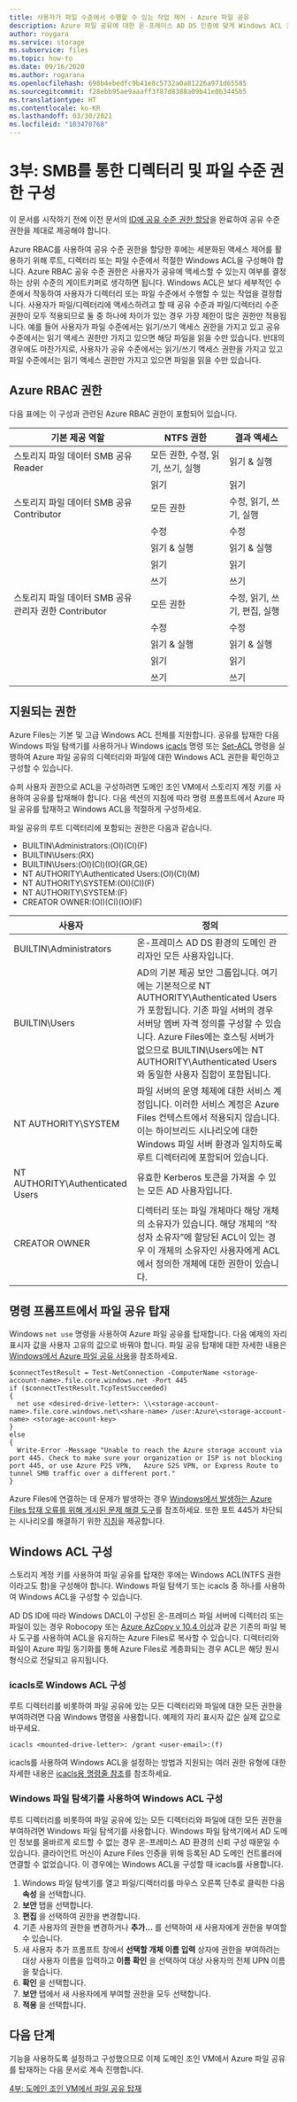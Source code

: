 ```yaml
---
title: 사용자가 파일 수준에서 수행할 수 있는 작업 제어 - Azure 파일 공유
description: Azure 파일 공유에 대한 온-프레미스 AD DS 인증에 맞게 Windows ACL 권한을 구성하는 방법을 알아봅니다. 이를 통해 세부적인 액세스 제어를 활용할 수 있습니다.
author: roygara
ms.service: storage
ms.subservice: files
ms.topic: how-to
ms.date: 09/16/2020
ms.author: rogarana
ms.openlocfilehash: 698b4ebedfc9b41e8c5732a0a81226a971d65585
ms.sourcegitcommit: f28ebb95ae9aaaff3f87d8388a09b41e0b3445b5
ms.translationtype: HT
ms.contentlocale: ko-KR
ms.lasthandoff: 03/30/2021
ms.locfileid: "103470768"
---
```

# <a name="part-three-configure-directory-and-file-level-permissions-over-smb"></a>3부: SMB를 통한 디렉터리 및 파일 수준 권한 구성 

이 문서를 시작하기 전에 이전 문서의 [ID에 공유 수준 권한 할당](storage-files-identity-ad-ds-assign-permissions.md)을 완료하여 공유 수준 권한을 제대로 제공해야 합니다.

Azure RBAC를 사용하여 공유 수준 권한을 할당한 후에는 세분화된 액세스 제어를 활용하기 위해 루트, 디렉터리 또는 파일 수준에서 적절한 Windows ACL을 구성해야 합니다. Azure RBAC 공유 수준 권한은 사용자가 공유에 액세스할 수 있는지 여부를 결정하는 상위 수준의 게이트키퍼로 생각하면 됩니다. Windows ACL은 보다 세부적인 수준에서 작동하여 사용자가 디렉터리 또는 파일 수준에서 수행할 수 있는 작업을 결정합니다. 사용자가 파일/디렉터리에 액세스하려고 할 때 공유 수준과 파일/디렉터리 수준 권한이 모두 적용되므로 둘 중 하나에 차이가 있는 경우 가장 제한이 많은 권한만 적용됩니다. 예를 들어 사용자가 파일 수준에서는 읽기/쓰기 액세스 권한을 가지고 있고 공유 수준에서는 읽기 액세스 권한만 가지고 있으면 해당 파일을 읽을 수만 있습니다. 반대의 경우에도 마찬가지로, 사용자가 공유 수준에서는 읽기/쓰기 액세스 권한을 가지고 있고 파일 수준에서는 읽기 액세스 권한만 가지고 있으면 파일을 읽을 수만 있습니다.

## <a name="azure-rbac-permissions"></a>Azure RBAC 권한

다음 표에는 이 구성과 관련된 Azure RBAC 권한이 포함되어 있습니다.


| 기본 제공 역할  | NTFS 권한  | 결과 액세스  |
|---------|---------|---------|
|스토리지 파일 데이터 SMB 공유 Reader | 모든 권한, 수정, 읽기, 쓰기, 실행 | 읽기 & 실행  |
|     |   읽기 |     읽기  |
|스토리지 파일 데이터 SMB 공유 Contributor  |  모든 권한    |  수정, 읽기, 쓰기, 실행 |
|     |  수정         |  수정    |
|     |  읽기 & 실행 |  읽기 & 실행 |
|     |  읽기           |  읽기    |
|     |  쓰기          |  쓰기   |
|스토리지 파일 데이터 SMB 공유 관리자 권한 Contributor | 모든 권한  |  수정, 읽기, 쓰기, 편집, 실행 |
|     |  수정          |  수정 |
|     |  읽기 & 실행  |  읽기 & 실행 |
|     |  읽기            |  읽기   |
|     |  쓰기           |  쓰기  |



## <a name="supported-permissions"></a>지원되는 권한

Azure Files는 기본 및 고급 Windows ACL 전체를 지원합니다. 공유를 탑재한 다음 Windows 파일 탐색기를 사용하거나 Windows [icacls](/windows-server/administration/windows-commands/icacls) 명령 또는 [Set-ACL](/powershell/module/microsoft.powershell.security/set-acl) 명령을 실행하여 Azure 파일 공유의 디렉터리와 파일에 대한 Windows ACL 권한을 확인하고 구성할 수 있습니다. 

슈퍼 사용자 권한으로 ACL을 구성하려면 도메인 조인 VM에서 스토리지 계정 키를 사용하여 공유를 탑재해야 합니다. 다음 섹션의 지침에 따라 명령 프롬프트에서 Azure 파일 공유를 탑재하고 Windows ACL을 적절하게 구성하세요.

파일 공유의 루트 디렉터리에 포함되는 권한은 다음과 같습니다.

- BUILTIN\Administrators:(OI)(CI)(F)
- BUILTIN\Users:(RX)
- BUILTIN\Users:(OI)(CI)(IO)(GR,GE)
- NT AUTHORITY\Authenticated Users:(OI)(CI)(M)
- NT AUTHORITY\SYSTEM:(OI)(CI)(F)
- NT AUTHORITY\SYSTEM:(F)
- CREATOR OWNER:(OI)(CI)(IO)(F)

|사용자|정의|
|---|---|
|BUILTIN\Administrators|온-프레미스 AD DS 환경의 도메인 관리자인 모든 사용자입니다.
|BUILTIN\Users|AD의 기본 제공 보안 그룹입니다. 여기에는 기본적으로 NT AUTHORITY\Authenticated Users가 포함됩니다. 기존 파일 서버의 경우 서버당 멤버 자격 정의를 구성할 수 있습니다. Azure Files에는 호스팅 서버가 없으므로 BUILTIN\Users에는 NT AUTHORITY\Authenticated Users와 동일한 사용자 집합이 포함됩니다.|
|NT AUTHORITY\SYSTEM|파일 서버의 운영 체제에 대한 서비스 계정입니다. 이러한 서비스 계정은 Azure Files 컨텍스트에서 적용되지 않습니다. 이는 하이브리드 시나리오에 대한 Windows 파일 서버 환경과 일치하도록 루트 디렉터리에 포함되어 있습니다.|
|NT AUTHORITY\Authenticated Users|유효한 Kerberos 토큰을 가져올 수 있는 모든 AD 사용자입니다.|
|CREATOR OWNER|디렉터리 또는 파일 개체마다 해당 개체의 소유자가 있습니다. 해당 개체의 “작성자 소유자”에 할당된 ACL이 있는 경우 이 개체의 소유자인 사용자에게 ACL에서 정의한 개체에 대한 권한이 있습니다.|



## <a name="mount-a-file-share-from-the-command-prompt"></a>명령 프롬프트에서 파일 공유 탑재

Windows `net use` 명령을 사용하여 Azure 파일 공유를 탑재합니다. 다음 예제의 자리 표시자 값을 사용자 고유의 값으로 바꿔야 합니다. 파일 공유 탑재에 대한 자세한 내용은 [Windows에서 Azure 파일 공유 사용](storage-how-to-use-files-windows.md)을 참조하세요. 

```
$connectTestResult = Test-NetConnection -ComputerName <storage-account-name>.file.core.windows.net -Port 445
if ($connectTestResult.TcpTestSucceeded)
{
  net use <desired-drive-letter>: \\<storage-account-name>.file.core.windows.net\<share-name> /user:Azure\<storage-account-name> <storage-account-key>
} 
else 
{
  Write-Error -Message "Unable to reach the Azure storage account via port 445. Check to make sure your organization or ISP is not blocking port 445, or use Azure P2S VPN,   Azure S2S VPN, or Express Route to tunnel SMB traffic over a different port."
}

```

Azure Files에 연결하는 데 문제가 발생하는 경우 [Windows에서 발생하는 Azure Files 탑재 오류를 위해 게시된 문제 해결 도구](https://azure.microsoft.com/blog/new-troubleshooting-diagnostics-for-azure-files-mounting-errors-on-windows/)를 참조하세요. 또한 포트 445가 차단되는 시나리오를 해결하기 위한 [지침](./storage-files-faq.md#on-premises-access)을 제공합니다. 

## <a name="configure-windows-acls"></a>Windows ACL 구성

스토리지 계정 키를 사용하여 파일 공유를 탑재한 후에는 Windows ACL(NTFS 권한이라고도 함)을 구성해야 합니다. Windows 파일 탐색기 또는 icacls 중 하나를 사용하여 Windows ACL을 구성할 수 있습니다.

AD DS ID에 따라 Windows DACL이 구성된 온-프레미스 파일 서버에 디렉터리 또는 파일이 있는 경우 Robocopy 또는 [Azure AzCopy v 10.4 이상](https://github.com/Azure/azure-storage-azcopy/releases)과 같은 기존의 파일 복사 도구를 사용하여 ACL을 유지하는 Azure Files로 복사할 수 있습니다. 디렉터리와 파일이 Azure 파일 동기화를 통해 Azure Files로 계층화되는 경우 ACL은 해당 원시 형식으로 전달되고 유지됩니다.

### <a name="configure-windows-acls-with-icacls"></a>icacls로 Windows ACL 구성

루트 디렉터리를 비롯하여 파일 공유에 있는 모든 디렉터리와 파일에 대한 모든 권한을 부여하려면 다음 Windows 명령을 사용합니다. 예제의 자리 표시자 값은 실제 값으로 바꾸세요.

```
icacls <mounted-drive-letter>: /grant <user-email>:(f)
```

icacls를 사용하여 Windows ACL을 설정하는 방법과 지원되는 여러 권한 유형에 대한 자세한 내용은 [icacls용 명령줄 참조](/windows-server/administration/windows-commands/icacls)를 참조하세요.

### <a name="configure-windows-acls-with-windows-file-explorer"></a>Windows 파일 탐색기를 사용하여 Windows ACL 구성

루트 디렉터리를 비롯하여 파일 공유에 있는 모든 디렉터리와 파일에 대한 모든 권한을 부여하려면 Windows 파일 탐색기를 사용합니다. Windows 파일 탐색기에서 AD 도메인 정보를 올바르게 로드할 수 없는 경우 온-프레미스 AD 환경의 신뢰 구성 때문일 수 있습니다. 클라이언트 머신이 Azure Files 인증을 위해 등록된 AD 도메인 컨트롤러에 연결할 수 없었습니다. 이 경우에는 Windows ACL을 구성할 때 icacls를 사용합니다.

1. Windows 파일 탐색기를 열고 파일/디렉터리를 마우스 오른쪽 단추로 클릭한 다음 **속성** 을 선택합니다.
1. **보안** 탭을 선택합니다.
1. **편집** 을 선택하여 권한을 변경합니다.
1. 기존 사용자의 권한을 변경하거나 **추가...** 를 선택하여 새 사용자에게 권한을 부여할 수 있습니다.
1. 새 사용자 추가 프롬프트 창에서 **선택할 개체 이름 입력** 상자에 권한을 부여하려는 대상 사용자 이름을 입력하고 **이름 확인** 을 선택하여 대상 사용자의 전체 UPN 이름을 찾습니다.
1.    **확인** 을 선택합니다.
1.    **보안** 탭에서 새 사용자에게 부여할 권한을 모두 선택합니다.
1.    **적용** 을 선택합니다.


## <a name="next-steps"></a>다음 단계

기능을 사용하도록 설정하고 구성했으므로 이제 도메인 조인 VM에서 Azure 파일 공유를 탑재하는 다음 문서로 계속 진행합니다.

[4부: 도메인 조인 VM에서 파일 공유 탑재](storage-files-identity-ad-ds-mount-file-share.md)
